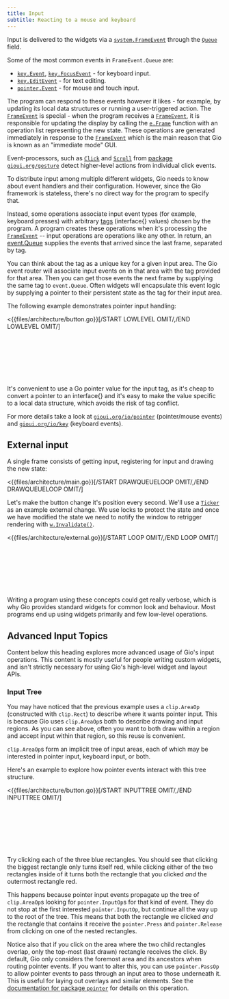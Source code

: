 ```yaml
---
title: Input
subtitle: Reacting to a mouse and keyboard
---
```


Input is delivered to the widgets via a [`system.FrameEvent`](https://gioui.org/io/system#FrameEvent) through the [`Queue`](https://gioui.org/io/system#FrameEvent.Queue) field.

Some of the most common events in `FrameEvent.Queue` are:

* [`key.Event`](https://gioui.org/io/key#Event), [`key.FocusEvent`](https://gioui.org/io/key#FocusEvent) - for keyboard input.
* [`key.EditEvent`](https://gioui.org/io/key#EditEvent) - for text editing.
* [`pointer.Event`](https://gioui.org/io/pointer#Event) - for mouse and touch input.

The program can respond to these events however it likes - for example, by updating its local data structures or running a user-triggered action. The [`FrameEvent`](https://gioui.org/io/system#FrameEvent) is special - when the program receives a [`FrameEvent`](https://gioui.org/io/system#FrameEvent), it is responsible for updating the display by calling the [`e.Frame`](https://gioui.org/io/system#FrameEvent.Frame) function with an operation list representing the new state. These operations are generated immediately in response to the [`FrameEvent`](https://gioui.org/io/system#FrameEvent) which is the main reason that Gio is known as an "immediate mode" GUI.

Event-processors, such as [`Click`](https://gioui.org/gesture#Click) and [`Scroll`](https://gioui.org/gesture#Scroll) from [package `gioui.org/gesture`](https://gioui.org/gesture) detect higher-level actions from individual click events.

To distribute input among multiple different widgets, Gio needs to know about event handlers and their configuration. However, since the Gio framework is stateless, there's no direct way for the program to specify that.

Instead, some operations associate input event types (for example, keyboard presses) with arbitrary [tags](https://gioui.org/io/event#Tag) (interface{} values) chosen by the program. A program creates these operations when it's processing the [`FrameEvent`](https://gioui.org/io/system#FrameEvent) -- input operations are operations like any other. In return, an [event.Queue](https://gioui.org/io/event#Queue) supplies the events that arrived since the last frame, separated by tag.

You can think about the tag as a unique key for a given input area. The Gio event router will associate input events on in that area with the tag provided for that area. Then you can get those events the next frame by supplying the same tag to `event.Queue`. Often widgets will encapsulate this event logic by supplying a pointer to their persistent state as the tag for their input area.

The following example demonstrates pointer input handling:

<{{files/architecture/button.go}}[/START LOWLEVEL OMIT/,/END LOWLEVEL OMIT/]

<pre style="min-height: 100px" data-run="wasm" data-pkg="architecture" data-args="button-low" data-size="200x100"></pre>

It's convenient to use a Go pointer value for the input tag, as it's cheap to convert a pointer to an interface{} and it's easy to make the value specific to a local data structure, which avoids the risk of tag conflict.

For more details take a look at [`gioui.org/io/pointer`](https://gioui.org/io/pointer) (pointer/mouse events) and [`gioui.org/io/key`](https://gioui.org/io/key) (keyboard events).

## External input

A single frame consists of getting input, registering for input and drawing the new state:

<{{files/architecture/main.go}}[/START DRAWQUEUELOOP OMIT/,/END DRAWQUEUELOOP OMIT/]

Let's make the button change it's position every second. We'll use a [`Ticker`](https://golang.org/pkg/time#Ticker) as an example external change. We use locks to protect the state and once we have modified the state we need to notify the window to retrigger rendering with [`w.Invalidate()`](https://gioui.org/app#Window.Invalidate).

<{{files/architecture/external.go}}[/START LOOP OMIT/,/END LOOP OMIT/]

<pre style="min-height: 100px" data-run="wasm" data-pkg="architecture" data-args="external-changes" data-size="200x100"></pre>

Writing a program using these concepts could get really verbose, which is why Gio provides standard widgets for common look and behaviour. Most programs end up using widgets primarily and few low-level operations.

## Advanced Input Topics

Content below this heading explores more advanced usage of Gio's input operations. This content is mostly useful for people writing custom widgets, and isn't strictly necessary for using Gio's high-level widget and layout APIs.

### Input Tree

You may have noticed that the previous example uses a `clip.AreaOp` (constructed with `clip.Rect`) to describe where it wants pointer input. This is because Gio uses `clip.AreaOp`s both to describe drawing and input regions. As you can see above, often you want to both draw within a region and accept input within that region, so this reuse is convenient.

`clip.AreaOp`s form an implicit tree of input areas, each of which may be interested in pointer input, keyboard input, or both.

Here's an example to explore how pointer events interact with this tree structure.

<{{files/architecture/button.go}}[/START INPUTTREE OMIT/,/END INPUTTREE OMIT/]

<pre style="min-height: 100px" data-run="wasm" data-pkg="architecture" data-args="input-tree" data-size="200x100"></pre>

Try clicking each of the three blue rectangles. You should see that clicking the biggest rectangle only turns itself red, while clicking either of the two rectangles inside of it turns both the rectangle that you clicked _and_ the outermost rectangle red.

This happens because pointer input events propagate up the tree of `clip.AreaOp`s looking for `pointer.InputOp`s for that kind of event. They do not stop at the first interested `pointer.InputOp`, but continue all the way up to the root of the tree. This means that both the rectangle we clicked _and_ the rectangle that contains it receive the `pointer.Press` and `pointer.Release` from clicking on one of the nested rectangles.

Notice also that if you click on the area where the two child rectangles overlap, only the top-most (last drawn) rectangle receives the click. By default, Gio only considers the foremost area and its ancestors when routing pointer events. If you want to alter this, you can use `pointer.PassOp` to allow pointer events to pass through an input area to those underneath it. This is useful for laying out overlays and similar elements. See the [documentation for package `pointer`](https://pkg.go.dev/gioui.org/io/pointer#hdr-Pass_through) for details on this operation.

